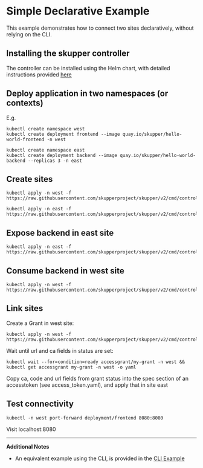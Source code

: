 # Simple Declarative Example

This example demonstrates how to connect two sites declaratively, without relying on the CLI.

## Installing the skupper controller

The controller can be installed using the Helm chart, with detailed instructions provided
 [here](https://github.com/skupperproject/skupper/blob/main/charts/README.md)  

## Deploy application in two namespaces (or contexts)

E.g.

```
kubectl create namespace west
kubectl create deployment frontend --image quay.io/skupper/hello-world-frontend -n west
```

```
kubectl create namespace east
kubectl create deployment backend --image quay.io/skupper/hello-world-backend --replicas 3 -n east
```

## Create sites

```
kubectl apply -n west -f https://raw.githubusercontent.com/skupperproject/skupper/v2/cmd/controller/example/site1.yaml
```

```
kubectl apply -n east -f https://raw.githubusercontent.com/skupperproject/skupper/v2/cmd/controller/example/site2.yaml
```

## Expose backend in east site

```
kubectl apply -n east -f https://raw.githubusercontent.com/skupperproject/skupper/v2/cmd/controller/example/connector.yaml
```

## Consume backend in west site

```
kubectl apply -n west -f https://raw.githubusercontent.com/skupperproject/skupper/v2/cmd/controller/example/listener.yaml
```

## Link sites

Create a Grant in west site:

```
kubectl apply -n west -f https://raw.githubusercontent.com/skupperproject/skupper/v2/cmd/controller/example/access_grant.yaml
```

Wait until url and ca fields in status are set:

```
kubectl wait --for=condition=ready accessgrant/my-grant -n west && kubectl get accessgrant my-grant -n west -o yaml
```

Copy ca, code and url fields from grant status into the spec section of an accesstoken (see access_token.yaml), and apply that in site east

## Test connectivity

```
kubectl -n west port-forward deployment/frontend 8080:8080
```

Visit localhost:8080


----
**Additional Notes**
- An equivalent example using the CLI, is provided in the [CLI Example](https://github.com/skupperproject/skupper/blob/main/cmd/skupper/README.md)